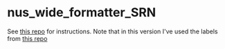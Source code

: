 # nus_wide_formatter_SRN

See [this repo](https://github.com/bbenligiray/nus_wide_formatter) for instructions. Note that in this version I've used the labels from [this repo](https://github.com/zhufengx/SRN_multilabel)
